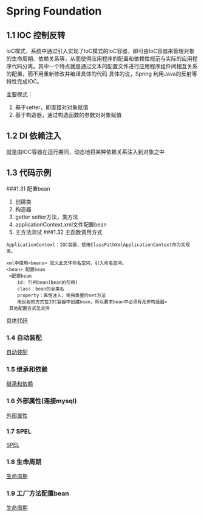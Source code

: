 # Spring Foundation
## 1.1 IOC 控制反转
IoC模式，系统中通过引入实现了IoC模式的IoC容器，即可由IoC容器来管理对象的生命周期、依赖关系等，从而使得应用程序的配置和依赖性规范与实际的应用程序代码分离。其中一个特点就是通过文本的配置文件进行应用程序组件间相互关系的配置，而不用重新修改并编译具体的代码
具体的说，Spring 利用Java的反射等特性完成IOC。

主要模式：
1. 基于setter，即直接对对象赋值
2. 基于构造器，通过构造函数的参数对对象赋值
## 1.2 DI 依赖注入
就是由IOC容器在运行期间，动态地将某种依赖关系注入到对象之中
## 1.3 代码示例
###1.31 配置bean
1. 创建类
2. 构造器
3. getter setter方法，类方法
4. applicationContext.xml文件配置bean
5. 主方法测试
###1.32 主函数调用方式
```
ApplicationContext：IOC容器，使用ClassPathXmlApplicationContext作为实现类。
```
```
xml中使用<beans> 定义此文件命名空间，引入命名空间。
<bean> 配置bean
 <配置bean
    id: 引用bean(bean的引用)
    class：bean的全类名
    property：属性注入，使用类里的set方法
    用反射的方式在IOC容器中创建bean，所以要求bean中必须有无参构造器>
 其他配置方式见文件
```
[具体代码](./doc/Part1.md)
### 1.4 自动装配
[自动装配](./doc/Part2.md)
### 1.5 继承和依赖
[继承和依赖](./doc/Part3.md)
### 1.6 外部属性(连接mysql)
[外部属性](./doc/Part3.md)
### 1.7 SPEL
[SPEL](./doc/Part4.md)
### 1.8 生命周期
[生命周期](./doc/Part5.md)
### 1.9 工厂方法配置bean
[生命周期](./doc/Part6.md)




